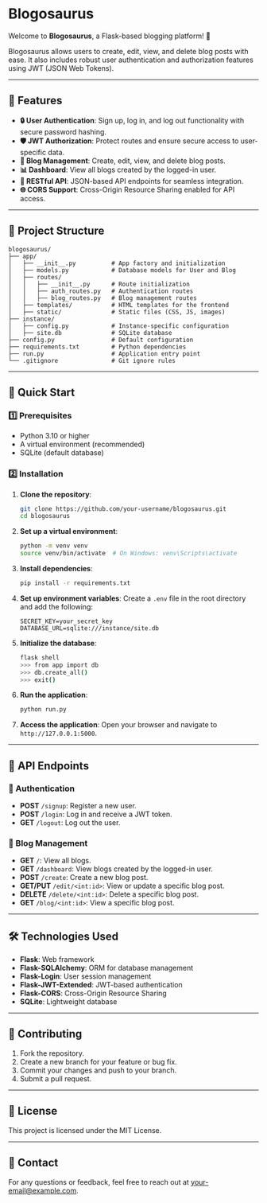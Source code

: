 # Blogosaurus

Welcome to **Blogosaurus**, a Flask-based blogging platform! 🚀

Blogosaurus allows users to create, edit, view, and delete blog posts with ease. It also includes robust user authentication and authorization features using JWT (JSON Web Tokens).

---

## 🌟 Features

- **🔒 User Authentication**: Sign up, log in, and log out functionality with secure password hashing.
- **🛡️ JWT Authorization**: Protect routes and ensure secure access to user-specific data.
- **📝 Blog Management**: Create, edit, view, and delete blog posts.
- **📊 Dashboard**: View all blogs created by the logged-in user.
- **🔗 RESTful API**: JSON-based API endpoints for seamless integration.
- **🌐 CORS Support**: Cross-Origin Resource Sharing enabled for API access.

---

## 📂 Project Structure

```
blogosaurus/
├── app/
│   ├── __init__.py          # App factory and initialization
│   ├── models.py            # Database models for User and Blog
│   ├── routes/
│   │   ├── __init__.py      # Route initialization
│   │   ├── auth_routes.py   # Authentication routes
│   │   ├── blog_routes.py   # Blog management routes
│   ├── templates/           # HTML templates for the frontend
│   ├── static/              # Static files (CSS, JS, images)
├── instance/
│   ├── config.py            # Instance-specific configuration
│   ├── site.db              # SQLite database
├── config.py                # Default configuration
├── requirements.txt         # Python dependencies
├── run.py                   # Application entry point
└── .gitignore               # Git ignore rules
```

---

## 🚀 Quick Start

### 1️⃣ Prerequisites

- Python 3.10 or higher
- A virtual environment (recommended)
- SQLite (default database)

### 2️⃣ Installation

1. **Clone the repository**:
   ```bash
   git clone https://github.com/your-username/blogosaurus.git
   cd blogosaurus
   ```

2. **Set up a virtual environment**:
   ```bash
   python -m venv venv
   source venv/bin/activate  # On Windows: venv\Scripts\activate
   ```

3. **Install dependencies**:
   ```bash
   pip install -r requirements.txt
   ```

4. **Set up environment variables**:
   Create a `.env` file in the root directory and add the following:
   ```
   SECRET_KEY=your_secret_key
   DATABASE_URL=sqlite:///instance/site.db
   ```

5. **Initialize the database**:
   ```bash
   flask shell
   >>> from app import db
   >>> db.create_all()
   >>> exit()
   ```

6. **Run the application**:
   ```bash
   python run.py
   ```

7. **Access the application**:
   Open your browser and navigate to `http://127.0.0.1:5000`.

---

## 📡 API Endpoints

### 🔑 Authentication

- **POST** `/signup`: Register a new user.
- **POST** `/login`: Log in and receive a JWT token.
- **GET** `/logout`: Log out the user.

### 📝 Blog Management

- **GET** `/`: View all blogs.
- **GET** `/dashboard`: View blogs created by the logged-in user.
- **POST** `/create`: Create a new blog post.
- **GET/PUT** `/edit/<int:id>`: View or update a specific blog post.
- **DELETE** `/delete/<int:id>`: Delete a specific blog post.
- **GET** `/blog/<int:id>`: View a specific blog post.

---

## 🛠️ Technologies Used

- **Flask**: Web framework
- **Flask-SQLAlchemy**: ORM for database management
- **Flask-Login**: User session management
- **Flask-JWT-Extended**: JWT-based authentication
- **Flask-CORS**: Cross-Origin Resource Sharing
- **SQLite**: Lightweight database

---

## 🤝 Contributing

1. Fork the repository.
2. Create a new branch for your feature or bug fix.
3. Commit your changes and push to your branch.
4. Submit a pull request.

---

## 📜 License

This project is licensed under the MIT License.

---

## 📧 Contact

For any questions or feedback, feel free to reach out at [your-email@example.com](mailto:your-email@example.com).